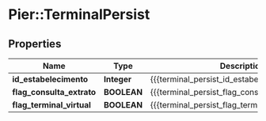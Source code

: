 # Pier::TerminalPersist

## Properties
Name | Type | Description | Notes
------------ | ------------- | ------------- | -------------
**id_estabelecimento** | **Integer** | {{{terminal_persist_id_estabelecimento_value}}} | 
**flag_consulta_extrato** | **BOOLEAN** | {{{terminal_persist_flag_consulta_extrato_value}}} | 
**flag_terminal_virtual** | **BOOLEAN** | {{{terminal_persist_flag_terminal_virtual_value}}} | 




